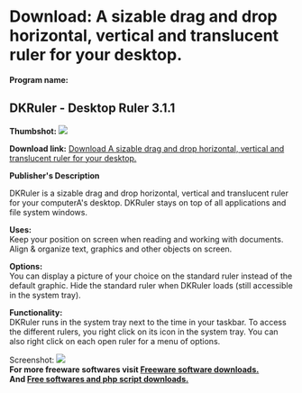 # Download: A sizable drag and drop horizontal, vertical and translucent ruler for your desktop.

**Program name:**

## DKRuler - Desktop Ruler 3.1.1

  
**Thumbshot:** ![](http://www.freewarefiles.com/screenshot/dkrulerss_md.gif)   
  
**Download link:** [Download A sizable drag and drop horizontal, vertical and translucent ruler for your desktop.](http://freesoftwares.boysofts.com/DKRuler---Desktop-Ruler_program_19736.html)  
  


**Publisher's Description**  
  


DKRuler is a sizable drag and drop horizontal, vertical and translucent ruler for your computerA's desktop. DKRuler stays on top of all applications and file system windows. 

**Uses:**  
Keep your position on screen when reading and working with documents. Align & organize text, graphics and other objects on screen.

**Options:**  
You can display a picture of your choice on the standard ruler instead of the default graphic. Hide the standard ruler when DKRuler loads (still accessible in the system tray).

**Functionality:**  
DKRuler runs in the system tray next to the time in your taskbar. To access the different rulers, you right click on its icon in the system tray. You can also right click on each open ruler for a menu of options. 

  
  
Screenshot: ![](http://www.freewarefiles.com/screenshot/dkrulerss.gif)   
**For more freeware softwares visit [Freeware software downloads.](http://freesoftwares.boysofts.com/)**   
**And [Free softwares and php script downloads.](http://www.boysofts.com/)**
